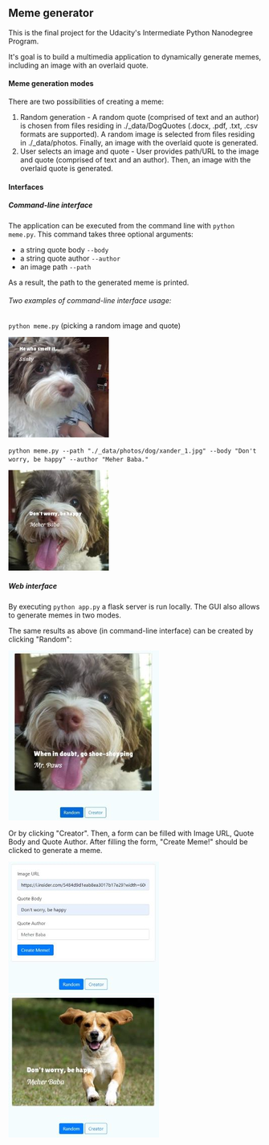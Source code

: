 ## Meme generator

This is the final project for the Udacity's Intermediate Python Nanodegree Program.

It's goal is to build a multimedia application to dynamically generate memes, 
including an image with an overlaid quote. 

#### Meme generation modes

There are two possibilities of creating a meme:
1. Random generation - A random quote (comprised of text and an author) is chosen 
from files residing in ./_data/DogQuotes (.docx, .pdf, .txt, .csv formats are supported). 
A random image is selected from files residing in ./_data/photos. Finally, an image with 
the overlaid quote is generated.
2. User selects an image and quote - User provides path/URL to the image and quote 
(comprised of text and an author). Then, an image with the overlaid quote is generated.

#### Interfaces

##### Command-line interface

The application can be executed from the command line with `python meme.py`. This command takes
three optional arguments:
- a string quote body `--body`
- a string quote author `--author`
- an image path `--path`

As a result, the path to the generated meme is printed. 

###### Two examples of command-line interface usage:

`python meme.py` (picking a random image and quote)

![alt text](./tmp/readme_example_2.jpg)

`python meme.py --path "./_data/photos/dog/xander_1.jpg" --body "Don't worry, be happy" --author "Meher Baba."`

![alt text](./tmp/readme_example_1.jpg)

##### Web interface

By executing `python app.py` a flask server is run locally. The GUI also allows to generate memes in 
two modes.  

The same results as above (in command-line interface) can be created by clicking "Random":

![alt text](./tmp/readme_example_3.jpg)

Or by clicking "Creator". Then, a form can be filled with Image URL, Quote Body and Quote Author. After filling the 
form, "Create Meme!" should be clicked to generate a meme.

![alt text](./tmp/readme_example_4.jpg)
![alt text](./tmp/readme_example_5.jpg)